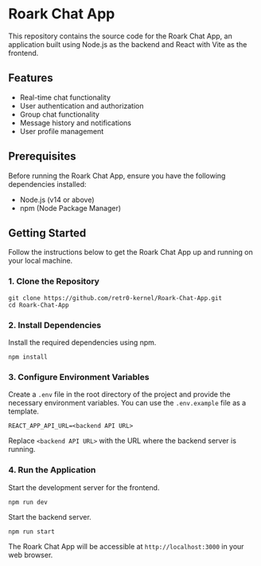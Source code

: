 # Roark Chat App

This repository contains the source code for the Roark Chat App, an application built using Node.js as the backend and React with Vite as the frontend.

## Features

- Real-time chat functionality
- User authentication and authorization
- Group chat functionality
- Message history and notifications
- User profile management

## Prerequisites

Before running the Roark Chat App, ensure you have the following dependencies installed:

- Node.js (v14 or above)
- npm (Node Package Manager)

## Getting Started

Follow the instructions below to get the Roark Chat App up and running on your local machine.

### 1. Clone the Repository

```
git clone https://github.com/retr0-kernel/Roark-Chat-App.git
cd Roark-Chat-App
```

### 2. Install Dependencies

Install the required dependencies using npm.

```
npm install
```

### 3. Configure Environment Variables

Create a `.env` file in the root directory of the project and provide the necessary environment variables. You can use the `.env.example` file as a template.

```
REACT_APP_API_URL=<backend API URL>
```

Replace `<backend API URL>` with the URL where the backend server is running.

### 4. Run the Application

Start the development server for the frontend.

```
npm run dev
```

Start the backend server.

```
npm run start
```


The Roark Chat App will be accessible at `http://localhost:3000` in your web browser.
